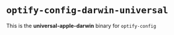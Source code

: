 # `optify-config-darwin-universal`

This is the **universal-apple-darwin** binary for `optify-config`
